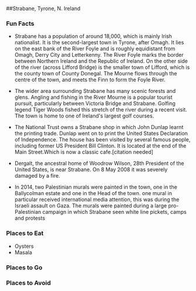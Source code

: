 ##Strabane, Tyrone, N. Ireland

### Fun Facts
 - Strabane has a population of around 18,000, which is mainly Irish nationalist. It is the second-largest town in Tyrone, after Omagh. It lies on the east bank of the River Foyle and is roughly equidistant from Omagh, Derry City and Letterkenny. The River Foyle marks the border between Northern Ireland and the Republic of Ireland. On the other side of the river (across Lifford Bridge) is the smaller town of Lifford, which is the county town of County Donegal. The Mourne flows through the centre of the town, and meets the Finn to form the Foyle River.
 
 - The wider area surrounding Strabane has many scenic forests and glens. Angling and fishing in the River Mourne is a popular tourist pursuit, particularly between Victoria Bridge and Strabane. Golfing legend Tiger Woods fished this stretch of the river during a recent visit. The town is home to one of Ireland's largest golf courses.

- The National Trust owns a Strabane shop in which John Dunlap learnt the printing trade. Dunlap went on to print the United States Declaration of Independence. The house has been visited by several famous people, including former US President Bill Clinton. It is located at the end of the Main Street.Which is now a classic cafe.[citation needed]

- Dergalt, the ancestral home of Woodrow Wilson, 28th President of the United States, is near Strabane. On 8 May 2008 it was severely damaged by a fire.

- In 2014, two Palestinian murals were painted in the town, one in the Ballycolman estate and one in the Head of the town. one mural in particular received international media attention, this was during the Israeli assault on Gaza. The murals were painted during a large pro-Palestinian campaign in which Strabane seen white line pickets, camps and protests

### Places to Eat
- Oysters
- Masala

### Places to Go

### Places to Avoid
